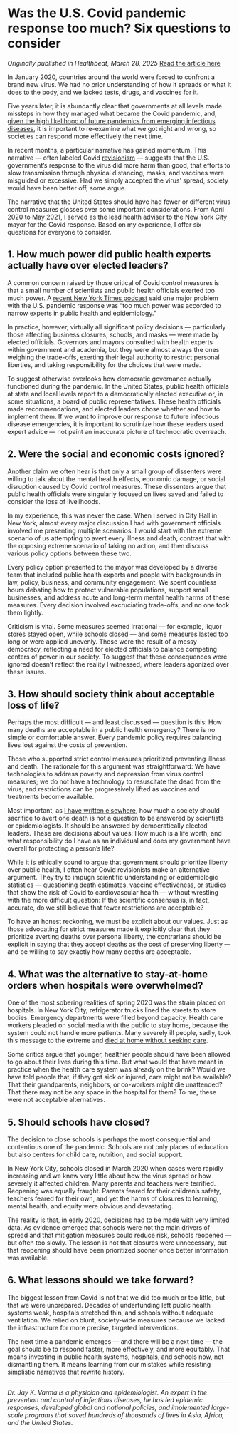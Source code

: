 # Was the U.S. Covid pandemic response too much? Six questions to consider

*Originally published in Healthbeat, March 28, 2025*
[Read the article here](https://www.healthbeat.org/2025/03/28/covid-response-revisionism-social-distancing-impact/)

In January 2020, countries around the world were forced to confront a brand new virus. We had no prior understanding of how it spreads or what it does to the body, and we lacked tests, drugs, and vaccines for it.

Five years later, it is abundantly clear that governments at all levels made missteps in how they managed what became the Covid pandemic, and, [given the high likelihood of future pandemics from emerging infectious diseases](https://www.who.int), it is important to re-examine what we got right and wrong, so societies can respond more effectively the next time.

In recent months, a particular narrative has gained momentum. This narrative — often labeled Covid [revisionism](https://www.nytimes.com) — suggests that the U.S. government’s response to the virus did more harm than good, that efforts to slow transmission through physical distancing, masks, and vaccines were misguided or excessive. Had we simply accepted the virus’ spread, society would have been better off, some argue.

The narrative that the United States should have had fewer or different virus control measures glosses over some important considerations. From April 2020 to May 2021, I served as the lead health adviser to the New York City mayor for the Covid response. Based on my experience, I offer six questions for everyone to consider.

## 1. How much power did public health experts actually have over elected leaders?

A common concern raised by those critical of Covid control measures is that a small number of scientists and public health officials exerted too much power. A [recent New York Times podcast](https://www.nytimes.com) said one major problem with the U.S. pandemic response was “too much power was accorded to narrow experts in public health and epidemiology.”

In practice, however, virtually all significant policy decisions — particularly those affecting business closures, schools, and masks — were made by elected officials. Governors and mayors consulted with health experts within government and academia, but they were almost always the ones weighing the trade-offs, exerting their legal authority to restrict personal liberties, and taking responsibility for the choices that were made.

To suggest otherwise overlooks how democratic governance actually functioned during the pandemic. In the United States, public health officials at state and local levels report to a democratically elected executive or, in some situations, a board of public representatives. These health officials made recommendations, and elected leaders chose whether and how to implement them. If we want to improve our response to future infectious disease emergencies, it is important to scrutinize how these leaders used expert advice — not paint an inaccurate picture of technocratic overreach.

## 2. Were the social and economic costs ignored?

Another claim we often hear is that only a small group of dissenters were willing to talk about the mental health effects, economic damage, or social disruption caused by Covid control measures. These dissenters argue that public health officials were singularly focused on lives saved and failed to consider the loss of livelihoods.

In my experience, this was never the case. When I served in City Hall in New York, almost every major discussion I had with government officials involved me presenting multiple scenarios. I would start with the extreme scenario of us attempting to avert every illness and death, contrast that with the opposing extreme scenario of taking no action, and then discuss various policy options between these two.

Every policy option presented to the mayor was developed by a diverse team that included public health experts and people with backgrounds in law, policy, business, and community engagement. We spent countless hours debating how to protect vulnerable populations, support small businesses, and address acute and long-term mental health harms of these measures. Every decision involved excruciating trade-offs, and no one took them lightly.

Criticism is vital. Some measures seemed irrational — for example, liquor stores stayed open, while schools closed — and some measures lasted too long or were applied unevenly. These were the result of a messy democracy, reflecting a need for elected officials to balance competing centers of power in our society. To suggest that these consequences were ignored doesn’t reflect the reality I witnessed, where leaders agonized over these issues.

## 3. How should society think about acceptable loss of life?

Perhaps the most difficult — and least discussed — question is this: How many deaths are acceptable in a public health emergency? There is no simple or comfortable answer. Every pandemic policy requires balancing lives lost against the costs of prevention.

Those who supported strict control measures prioritized preventing illness and death. The rationale for this argument was straightforward: We have technologies to address poverty and depression from virus control measures; we do not have a technology to resuscitate the dead from the virus; and restrictions can be progressively lifted as vaccines and treatments become available.

Most important, as [I have written elsewhere](https://www.theatlantic.com), how much a society should sacrifice to avert one death is not a question to be answered by scientists or epidemiologists. It should be answered by democratically elected leaders. These are decisions about values: How much is a life worth, and what responsibility do I have as an individual and does my government have overall for protecting a person’s life?

While it is ethically sound to argue that government should prioritize liberty over public health, I often hear Covid revisionists make an alternative argument. They try to impugn scientific understanding or epidemiologic statistics — questioning death estimates, vaccine effectiveness, or studies that show the risk of Covid to cardiovascular health — without wrestling with the more difficult question: If the scientific consensus is, in fact, accurate, do we still believe that fewer restrictions are acceptable?

To have an honest reckoning, we must be explicit about our values. Just as those advocating for strict measures made it explicitly clear that they prioritize averting deaths over personal liberty, the contrarians should be explicit in saying that they accept deaths as the cost of preserving liberty — and be willing to say exactly how many deaths are acceptable.

## 4. What was the alternative to stay-at-home orders when hospitals were overwhelmed?

One of the most sobering realities of spring 2020 was the strain placed on hospitals. In New York City, refrigerator trucks lined the streets to store bodies. Emergency departments were filled beyond capacity. Health care workers pleaded on social media with the public to stay home, because the system could not handle more patients. Many severely ill people, sadly, took this message to the extreme and [died at home without seeking care](https://gothamist.com).

Some critics argue that younger, healthier people should have been allowed to go about their lives during this time. But what would that have meant in practice when the health care system was already on the brink? Would we have told people that, if they got sick or injured, care might not be available? That their grandparents, neighbors, or co-workers might die unattended? That there may not be any space in the hospital for them? To me, these were not acceptable alternatives.

## 5. Should schools have closed?

The decision to close schools is perhaps the most consequential and contentious one of the pandemic. Schools are not only places of education but also centers for child care, nutrition, and social support.

In New York City, schools closed in March 2020 when cases were rapidly increasing and we knew very little about how the virus spread or how severely it affected children. Many parents and teachers were terrified. Reopening was equally fraught. Parents feared for their children’s safety, teachers feared for their own, and yet the harms of closures to learning, mental health, and equity were obvious and devastating.

The reality is that, in early 2020, decisions had to be made with very limited data. As evidence emerged that schools were not the main drivers of spread and that mitigation measures could reduce risk, schools reopened — but often too slowly. The lesson is not that closures were unnecessary, but that reopening should have been prioritized sooner once better information was available.

## 6. What lessons should we take forward?

The biggest lesson from Covid is not that we did too much or too little, but that we were unprepared. Decades of underfunding left public health systems weak, hospitals stretched thin, and schools without adequate ventilation. We relied on blunt, society-wide measures because we lacked the infrastructure for more precise, targeted interventions.

The next time a pandemic emerges — and there will be a next time — the goal should be to respond faster, more effectively, and more equitably. That means investing in public health systems, hospitals, and schools now, not dismantling them. It means learning from our mistakes while resisting simplistic narratives that rewrite history.

---

*Dr. Jay K. Varma is a physician and epidemiologist. An expert in the prevention and control of infectious diseases, he has led epidemic responses, developed global and national policies, and implemented large-scale programs that saved hundreds of thousands of lives in Asia, Africa, and the United States.*
